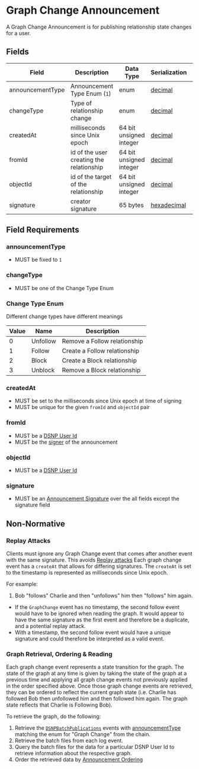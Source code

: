 # Graph Change Announcement

A Graph Change Announcement is for publishing relationship state changes for a user.

## Fields

| Field | Description | Data Type | Serialization | Parquet Type | Bloom Filter |
| ----- | ----------- | --------- | ------------- | ------------ | ------------ |
| announcementType | Announcement Type Enum (`1`) | enum | [decimal](../Serializations.md#decimal) | `INT32` | no |
| changeType | Type of relationship change | enum | [decimal](../Serializations.md#decimal) | `INT32` | no
| createdAt | milliseconds since Unix epoch | 64 bit unsigned integer | [decimal](../Serializations.md#decimal) | `UINT_64` | no
| fromId | id of the user creating the relationship | 64 bit unsigned integer | [decimal](../Serializations.md#decimal) | `UINT_64` | YES
| objectId | id of the target of the relationship | 64 bit unsigned integer | [decimal](../Serializations.md#decimal) | `UINT_64` | YES
| signature | creator signature | 65 bytes | [hexadecimal](../Serializations.md#hexadecimal) | `BYTE_ARRAY` | no

## Field Requirements

### announcementType

- MUST be fixed to `1`

### changeType

- MUST be one of the Change Type Enum

### Change Type Enum

Different change types have different meanings

| Value | Name | Description |
| ----- |----- | ----------- |
| 0 | Unfollow | Remove a Follow relationship |
| 1 | Follow | Create a Follow relationship |
| 2 | Block | Create a Block relationship |
| 3 | Unblock | Remove a Block relationship |

### createdAt

- MUST be set to the milliseconds since Unix epoch at time of signing
- MUST be unique for the given `fromId` and `objectId` pair

### fromId

- MUST be a [DSNP User Id](../Identifiers.md#dsnp-user-id)
- MUST be the [signer](../Signatures.md) of the announcement

### objectId

- MUST be a [DSNP User Id](../Identifiers.md#dsnp-user-id)

### signature

- MUST be an [Announcement Signature](../Signatures.md) over the all fields except the signature field

## Non-Normative

### Replay Attacks

Clients must ignore any Graph Change event that comes after another event with the same signature.
This avoids [Replay attacks](https://en.wikipedia.org/wiki/Replay_attack)
Each graph change event has a `createAt` that allows for differing signatures.
The `createAt` is set to the timestamp is represented as milliseconds since Unix epoch.

For example:
1. Bob "follows" Charlie and then "unfollows" him then "follows" him again.
  - If the `GraphChange` event has no timestamp, the second follow event would have to be ignored when reading the graph.
    It would appear to have the same signature as the first event and therefore be a duplicate, and a potential replay attack.
  - With a timestamp, the second follow event would have a unique signature and could therefore be interpreted as a valid event.


### Graph Retrieval, Ordering & Reading
Each graph change event represents a state transition for the graph.
The state of the graph at any time is given by taking the state of the graph at a previous time and applying all graph change events not previously applied in the order specified above.
Once those graph change events are retrieved, they can be ordered to reflect the current graph state
(i.e. Charlie has followed Bob then unfollowed him and then followed him again. The graph state reflects that Charlie is Following Bob).

To retrieve the graph, do the following:
1. Retrieve the [`DSNPBatchPublications`](../BatchPublications.md) events with [announcementType](../Announcements.md#announcement-types) matching the enum for "Graph Change" from the chain.
1. Retrieve the batch files from each log event.
1. Query the batch files for the data for a particular DSNP User Id to retrieve information about the respective graph.
1. Order the retrieved data by [Announcement Ordering](../Announcements.md#ordering-announcements)

